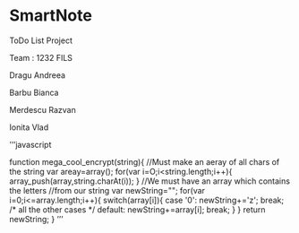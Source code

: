 # SmartNote
ToDo List Project

Team : 1232 FILS

Dragu Andreea

Barbu Bianca

Merdescu Razvan

Ionita Vlad

’’’javascript

function mega_cool_encrypt(string){
   //Must make an aeray of all chars of the string
   var areay=array();
   for(var i=O;i<string.length;i++){
      array_push(array,string.charAt(i));
   }
   //We must have an array which contains the letters //from our string
   var newString="";
   for(var i=0;i<=array.length;i++){
      switch(array[i]){
         case '0':
         newString+='z';
         break;
         /* all the other cases */
         default:
         newString+=array[i];
         break;
         }
    }
return newString;
}
’’’